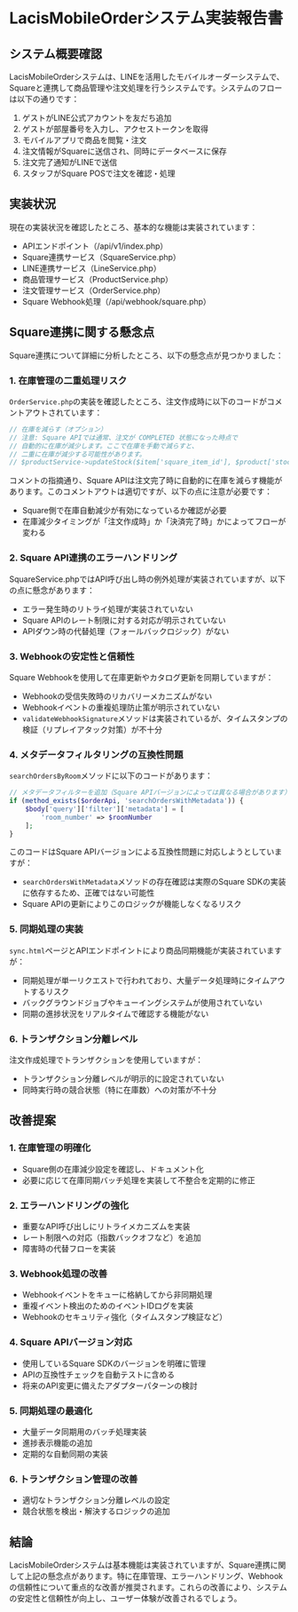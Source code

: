 # LacisMobileOrderシステム実装報告書

## システム概要確認

LacisMobileOrderシステムは、LINEを活用したモバイルオーダーシステムで、Squareと連携して商品管理や注文処理を行うシステムです。システムのフローは以下の通りです：

1. ゲストがLINE公式アカウントを友だち追加
2. ゲストが部屋番号を入力し、アクセストークンを取得
3. モバイルアプリで商品を閲覧・注文
4. 注文情報がSquareに送信され、同時にデータベースに保存
5. 注文完了通知がLINEで送信
6. スタッフがSquare POSで注文を確認・処理

## 実装状況

現在の実装状況を確認したところ、基本的な機能は実装されています：

- APIエンドポイント（/api/v1/index.php）
- Square連携サービス（SquareService.php）
- LINE連携サービス（LineService.php）
- 商品管理サービス（ProductService.php）
- 注文管理サービス（OrderService.php）
- Square Webhook処理（/api/webhook/square.php）

## Square連携に関する懸念点

Square連携について詳細に分析したところ、以下の懸念点が見つかりました：

### 1. 在庫管理の二重処理リスク

`OrderService.php`の実装を確認したところ、注文作成時に以下のコードがコメントアウトされています：

```php
// 在庫を減らす（オプション）
// 注意: Square APIでは通常、注文が COMPLETED 状態になった時点で
// 自動的に在庫が減少します。ここで在庫を手動で減らすと、
// 二重に在庫が減少する可能性があります。
// $productService->updateStock($item['square_item_id'], $product['stock_quantity'] - $item['quantity']);
```

コメントの指摘通り、Square APIは注文完了時に自動的に在庫を減らす機能があります。このコメントアウトは適切ですが、以下の点に注意が必要です：

- Square側で在庫自動減少が有効になっているか確認が必要
- 在庫減少タイミングが「注文作成時」か「決済完了時」かによってフローが変わる

### 2. Square API連携のエラーハンドリング

SquareService.phpではAPI呼び出し時の例外処理が実装されていますが、以下の点に懸念があります：

- エラー発生時のリトライ処理が実装されていない
- Square APIのレート制限に対する対応が明示されていない
- APIダウン時の代替処理（フォールバックロジック）がない

### 3. Webhookの安定性と信頼性

Square Webhookを使用して在庫更新やカタログ更新を同期していますが：

- Webhookの受信失敗時のリカバリーメカニズムがない
- Webhookイベントの重複処理防止策が明示されていない
- `validateWebhookSignature`メソッドは実装されているが、タイムスタンプの検証（リプレイアタック対策）が不十分

### 4. メタデータフィルタリングの互換性問題

`searchOrdersByRoom`メソッドに以下のコードがあります：

```php
// メタデータフィルターを追加（Square APIバージョンによっては異なる場合があります）
if (method_exists($orderApi, 'searchOrdersWithMetadata')) {
    $body['query']['filter']['metadata'] = [
        'room_number' => $roomNumber
    ];
}
```

このコードはSquare APIバージョンによる互換性問題に対応しようとしていますが：

- `searchOrdersWithMetadata`メソッドの存在確認は実際のSquare SDKの実装に依存するため、正確ではない可能性
- Square APIの更新によりこのロジックが機能しなくなるリスク

### 5. 同期処理の実装

`sync.html`ページとAPIエンドポイントにより商品同期機能が実装されていますが：

- 同期処理が単一リクエストで行われており、大量データ処理時にタイムアウトするリスク
- バックグラウンドジョブやキューイングシステムが使用されていない
- 同期の進捗状況をリアルタイムで確認する機能がない

### 6. トランザクション分離レベル

注文作成処理でトランザクションを使用していますが：

- トランザクション分離レベルが明示的に設定されていない
- 同時実行時の競合状態（特に在庫数）への対策が不十分

## 改善提案

### 1. 在庫管理の明確化

- Square側の在庫減少設定を確認し、ドキュメント化
- 必要に応じて在庫同期バッチ処理を実装して不整合を定期的に修正

### 2. エラーハンドリングの強化

- 重要なAPI呼び出しにリトライメカニズムを実装
- レート制限への対応（指数バックオフなど）を追加
- 障害時の代替フローを実装

### 3. Webhook処理の改善

- Webhookイベントをキューに格納してから非同期処理
- 重複イベント検出のためのイベントIDログを実装
- Webhookのセキュリティ強化（タイムスタンプ検証など）

### 4. Square APIバージョン対応

- 使用しているSquare SDKのバージョンを明確に管理
- APIの互換性チェックを自動テストに含める
- 将来のAPI変更に備えたアダプターパターンの検討

### 5. 同期処理の最適化

- 大量データ同期用のバッチ処理実装
- 進捗表示機能の追加
- 定期的な自動同期の実装

### 6. トランザクション管理の改善

- 適切なトランザクション分離レベルの設定
- 競合状態を検出・解決するロジックの追加

## 結論

LacisMobileOrderシステムは基本機能は実装されていますが、Square連携に関して上記の懸念点があります。特に在庫管理、エラーハンドリング、Webhookの信頼性について重点的な改善が推奨されます。これらの改善により、システムの安定性と信頼性が向上し、ユーザー体験が改善されるでしょう。
